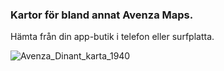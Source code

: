 ### Kartor för bland annat Avenza Maps.
Hämta från din app-butik i telefon eller surfplatta.

![Avenza_Dinant_karta_1940](https://github.com/klakar/maps/assets/6375959/a2bd3c5e-0601-4a4a-9c84-f0bfe735a166)
